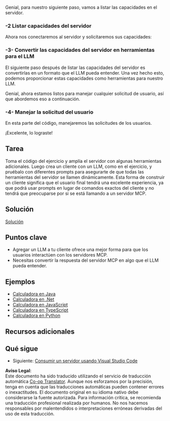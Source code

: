 <!--
CO_OP_TRANSLATOR_METADATA:
{
  "original_hash": "abbb199eb22fdffa44a0de4db6a5ea49",
  "translation_date": "2025-05-16T14:55:49+00:00",
  "source_file": "03-GettingStarted/03-llm-client/README.md",
  "language_code": "es"
}
-->
Genial, para nuestro siguiente paso, vamos a listar las capacidades en el servidor.

### -2 Listar capacidades del servidor

Ahora nos conectaremos al servidor y solicitaremos sus capacidades:

### -3- Convertir las capacidades del servidor en herramientas para el LLM

El siguiente paso después de listar las capacidades del servidor es convertirlas en un formato que el LLM pueda entender. Una vez hecho esto, podemos proporcionar estas capacidades como herramientas para nuestro LLM.

Genial, ahora estamos listos para manejar cualquier solicitud de usuario, así que abordemos eso a continuación.

### -4- Manejar la solicitud del usuario

En esta parte del código, manejaremos las solicitudes de los usuarios.

¡Excelente, lo lograste!

## Tarea

Toma el código del ejercicio y amplía el servidor con algunas herramientas adicionales. Luego crea un cliente con un LLM, como en el ejercicio, y pruébalo con diferentes prompts para asegurarte de que todas las herramientas del servidor se llamen dinámicamente. Esta forma de construir un cliente significa que el usuario final tendrá una excelente experiencia, ya que podrá usar prompts en lugar de comandos exactos del cliente y no tendrá que preocuparse por si se está llamando a un servidor MCP.

## Solución

[Solución](/03-GettingStarted/03-llm-client/solution/README.md)

## Puntos clave

- Agregar un LLM a tu cliente ofrece una mejor forma para que los usuarios interactúen con los servidores MCP.
- Necesitas convertir la respuesta del servidor MCP en algo que el LLM pueda entender.

## Ejemplos

- [Calculadora en Java](../samples/java/calculator/README.md)
- [Calculadora en .Net](../../../../03-GettingStarted/samples/csharp)
- [Calculadora en JavaScript](../samples/javascript/README.md)
- [Calculadora en TypeScript](../samples/typescript/README.md)
- [Calculadora en Python](../../../../03-GettingStarted/samples/python)

## Recursos adicionales

## Qué sigue

- Siguiente: [Consumir un servidor usando Visual Studio Code](/03-GettingStarted/04-vscode/README.md)

**Aviso Legal**:  
Este documento ha sido traducido utilizando el servicio de traducción automática [Co-op Translator](https://github.com/Azure/co-op-translator). Aunque nos esforzamos por la precisión, tenga en cuenta que las traducciones automáticas pueden contener errores o inexactitudes. El documento original en su idioma nativo debe considerarse la fuente autorizada. Para información crítica, se recomienda una traducción profesional realizada por humanos. No nos hacemos responsables por malentendidos o interpretaciones erróneas derivadas del uso de esta traducción.